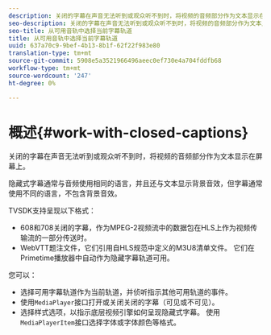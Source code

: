 ```yaml
---
description: 关闭的字幕在声音无法听到或观众听不到时，将视频的音频部分作为文本显示在屏幕上。
seo-description: 关闭的字幕在声音无法听到或观众听不到时，将视频的音频部分作为文本显示在屏幕上。
seo-title: 从可用音轨中选择当前字幕轨道
title: 从可用音轨中选择当前字幕轨道
uuid: 637a70c9-9bef-4b13-8b1f-62f22f983e80
translation-type: tm+mt
source-git-commit: 5908e5a3521966496aeec0ef730e4a704fddfb68
workflow-type: tm+mt
source-wordcount: '247'
ht-degree: 0%

---
```



# 概述{#work-with-closed-captions}

关闭的字幕在声音无法听到或观众听不到时，将视频的音频部分作为文本显示在屏幕上。

隐藏式字幕通常与音频使用相同的语言，并且还与文本显示背景音效，但字幕通常使用不同的语言，不包含背景音效。

TVSDK支持呈现以下格式：

* 608和708关闭的字幕，作为MPEG-2视频流中的数据包在HLS上作为视频传输流的一部分传送时。
* WebVTT题注文件，它们引用自HLS规范中定义的M3U8清单文件。 它们在Primetime播放器中自动作为隐藏字幕轨道可用。

您可以：

* 选择可用字幕轨道作为当前轨道，并侦听指示其他可用轨道的事件。
* 使用`MediaPlayer`接口打开或关闭关闭的字幕（可见或不可见）。
* 选择样式选项，以指示底层视频引擎如何呈现隐藏式字幕。 使用`MediaPlayerItem`接口选择字体或字体颜色等格式。
